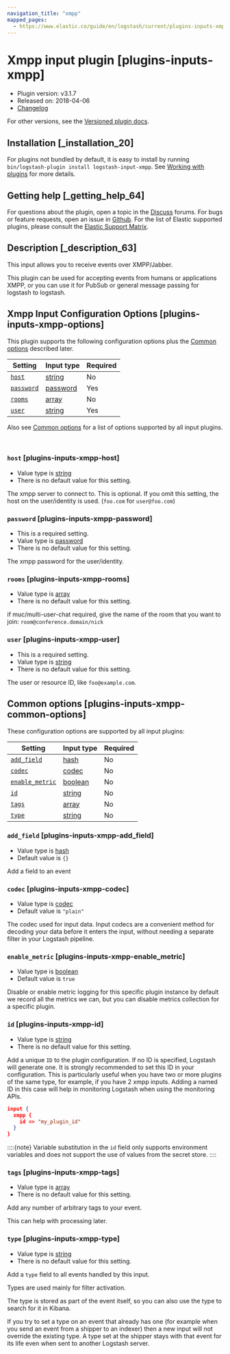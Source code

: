 ```yaml
---
navigation_title: "xmpp"
mapped_pages:
  - https://www.elastic.co/guide/en/logstash/current/plugins-inputs-xmpp.html
---
```


# Xmpp input plugin [plugins-inputs-xmpp]


* Plugin version: v3.1.7
* Released on: 2018-04-06
* [Changelog](https://github.com/logstash-plugins/logstash-input-xmpp/blob/v3.1.7/CHANGELOG.md)

For other versions, see the [Versioned plugin docs](/vpr/input-xmpp-index.md).

## Installation [_installation_20]

For plugins not bundled by default, it is easy to install by running `bin/logstash-plugin install logstash-input-xmpp`. See [Working with plugins](logstash://reference/working-with-plugins.md) for more details.


## Getting help [_getting_help_64]

For questions about the plugin, open a topic in the [Discuss](http://discuss.elastic.co) forums. For bugs or feature requests, open an issue in [Github](https://github.com/logstash-plugins/logstash-input-xmpp). For the list of Elastic supported plugins, please consult the [Elastic Support Matrix](https://www.elastic.co/support/matrix#logstash_plugins).


## Description [_description_63]

This input allows you to receive events over XMPP/Jabber.

This plugin can be used for accepting events from humans or applications XMPP, or you can use it for PubSub or general message passing for logstash to logstash.


## Xmpp Input Configuration Options [plugins-inputs-xmpp-options]

This plugin supports the following configuration options plus the [Common options](plugins-inputs-xmpp.md#plugins-inputs-xmpp-common-options) described later.

| Setting | Input type | Required |
| --- | --- | --- |
| [`host`](plugins-inputs-xmpp.md#plugins-inputs-xmpp-host) | [string](value-types.md#string) | No |
| [`password`](plugins-inputs-xmpp.md#plugins-inputs-xmpp-password) | [password](value-types.md#password) | Yes |
| [`rooms`](plugins-inputs-xmpp.md#plugins-inputs-xmpp-rooms) | [array](value-types.md#array) | No |
| [`user`](plugins-inputs-xmpp.md#plugins-inputs-xmpp-user) | [string](value-types.md#string) | Yes |

Also see [Common options](plugins-inputs-xmpp.md#plugins-inputs-xmpp-common-options) for a list of options supported by all input plugins.

 

### `host` [plugins-inputs-xmpp-host]

* Value type is [string](value-types.md#string)
* There is no default value for this setting.

The xmpp server to connect to. This is optional. If you omit this setting, the host on the user/identity is used. (`foo.com` for `user@foo.com`)


### `password` [plugins-inputs-xmpp-password]

* This is a required setting.
* Value type is [password](value-types.md#password)
* There is no default value for this setting.

The xmpp password for the user/identity.


### `rooms` [plugins-inputs-xmpp-rooms]

* Value type is [array](value-types.md#array)
* There is no default value for this setting.

if muc/multi-user-chat required, give the name of the room that you want to join: `room@conference.domain/nick`


### `user` [plugins-inputs-xmpp-user]

* This is a required setting.
* Value type is [string](value-types.md#string)
* There is no default value for this setting.

The user or resource ID, like `foo@example.com`.



## Common options [plugins-inputs-xmpp-common-options]

These configuration options are supported by all input plugins:

| Setting | Input type | Required |
| --- | --- | --- |
| [`add_field`](plugins-inputs-xmpp.md#plugins-inputs-xmpp-add_field) | [hash](logstash://reference/configuration-file-structure.md#hash) | No |
| [`codec`](plugins-inputs-xmpp.md#plugins-inputs-xmpp-codec) | [codec](logstash://reference/configuration-file-structure.md#codec) | No |
| [`enable_metric`](plugins-inputs-xmpp.md#plugins-inputs-xmpp-enable_metric) | [boolean](logstash://reference/configuration-file-structure.md#boolean) | No |
| [`id`](plugins-inputs-xmpp.md#plugins-inputs-xmpp-id) | [string](logstash://reference/configuration-file-structure.md#string) | No |
| [`tags`](plugins-inputs-xmpp.md#plugins-inputs-xmpp-tags) | [array](logstash://reference/configuration-file-structure.md#array) | No |
| [`type`](plugins-inputs-xmpp.md#plugins-inputs-xmpp-type) | [string](logstash://reference/configuration-file-structure.md#string) | No |

### `add_field` [plugins-inputs-xmpp-add_field]

* Value type is [hash](logstash://reference/configuration-file-structure.md#hash)
* Default value is `{}`

Add a field to an event


### `codec` [plugins-inputs-xmpp-codec]

* Value type is [codec](logstash://reference/configuration-file-structure.md#codec)
* Default value is `"plain"`

The codec used for input data. Input codecs are a convenient method for decoding your data before it enters the input, without needing a separate filter in your Logstash pipeline.


### `enable_metric` [plugins-inputs-xmpp-enable_metric]

* Value type is [boolean](logstash://reference/configuration-file-structure.md#boolean)
* Default value is `true`

Disable or enable metric logging for this specific plugin instance by default we record all the metrics we can, but you can disable metrics collection for a specific plugin.


### `id` [plugins-inputs-xmpp-id]

* Value type is [string](logstash://reference/configuration-file-structure.md#string)
* There is no default value for this setting.

Add a unique `ID` to the plugin configuration. If no ID is specified, Logstash will generate one. It is strongly recommended to set this ID in your configuration. This is particularly useful when you have two or more plugins of the same type, for example, if you have 2 xmpp inputs. Adding a named ID in this case will help in monitoring Logstash when using the monitoring APIs.

```json
input {
  xmpp {
    id => "my_plugin_id"
  }
}
```

::::{note} 
Variable substitution in the `id` field only supports environment variables and does not support the use of values from the secret store.
::::



### `tags` [plugins-inputs-xmpp-tags]

* Value type is [array](logstash://reference/configuration-file-structure.md#array)
* There is no default value for this setting.

Add any number of arbitrary tags to your event.

This can help with processing later.


### `type` [plugins-inputs-xmpp-type]

* Value type is [string](logstash://reference/configuration-file-structure.md#string)
* There is no default value for this setting.

Add a `type` field to all events handled by this input.

Types are used mainly for filter activation.

The type is stored as part of the event itself, so you can also use the type to search for it in Kibana.

If you try to set a type on an event that already has one (for example when you send an event from a shipper to an indexer) then a new input will not override the existing type. A type set at the shipper stays with that event for its life even when sent to another Logstash server.



